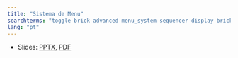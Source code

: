 ```yaml
---
title: "Sistema de Menu"
searchterms: "toggle brick advanced menu_system sequencer display brick brick_buttons sistema_de_menu"
lang: "pt"
---
```

 <ul>
 <li class="ng-binding">Slides:
 <a href="translations/pt-br/advanced/MenuSystem.pptx">PPTX</a>,
 <a href="translations/pt-br/advanced/MenuSystem.pdf">PDF</a>
 </li>
 </ul>
